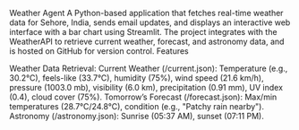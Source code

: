 Weather Agent
A Python-based application that fetches real-time weather data for Sehore, India, sends email updates, and displays an interactive web interface with a bar chart using Streamlit. The project integrates with the WeatherAPI to retrieve current weather, forecast, and astronomy data, and is hosted on GitHub for version control.
Features

Weather Data Retrieval:
Current Weather (/current.json): Temperature (e.g., 30.2°C), feels-like (33.7°C), humidity (75%), wind speed (21.6 km/h), pressure (1003.0 mb), visibility (6.0 km), precipitation (0.91 mm), UV index (0.4), cloud cover (75%).
Tomorrow’s Forecast (/forecast.json): Max/min temperatures (28.7°C/24.8°C), condition (e.g., "Patchy rain nearby").
Astronomy (/astronomy.json): Sunrise (05:37 AM), sunset (07:11 PM).

